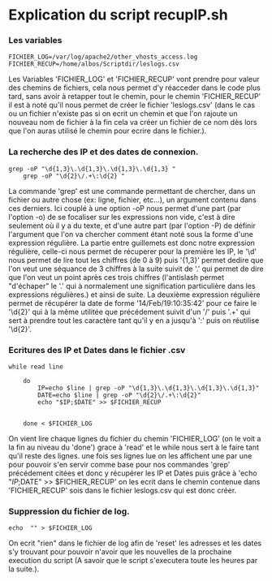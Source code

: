 # Explication du script recupIP.sh

### Les variables

	FICHIER_LOG=/var/log/apache2/other_vhosts_access.log
	FICHIER_RECUP=/home/albos/Scriptdir/leslogs.csv

Les Variables 'FICHIER_LOG' et 'FICHIER_RECUP' vont prendre pour valeur des chemins de fichiers, 
cela nous permet d'y réacceder dans le code plus tard, sans avoir à retapper tout le chemin, pour le chemin 'FICHIER_RECUP'
il est à noté qu'il nous permet de créer le fichier 'leslogs.csv' (dans le cas ou un fichier n'existe pas si on ecrit un chemin
et que l'on rajoute un nouveau nom de fichier à la fin cela va créer un fichier de ce nom dès lors que l'on auras utilisé 
le chemin pour ecrire dans le fichier.).

### La recherche des IP et des dates de connexion.

	grep -oP "\d{1,3}\.\d{1,3}\.\d{1,3}\.\d{1,3} "
        grep -oP "\d{2}\/.+\:\d{2} "
	
La commande 'grep' est une commande permettant de chercher, dans un fichier ou autre chose (ex: ligne, fichier, etc...), 
un argument contenu dans ces derniers. Ici couplé à une option -oP nous permet d'une part (par l'option -o) de se focaliser sur les
expressions non vide, c'est à dire seulement où il y a du texte, et d'une autre part (par l'option -P) de définir l'argument que l'on 
va chercher comment étant noté sous la forme d'une expression régulière. La partie entre guillemets est donc notre expression régulière,
celle-ci nous permet de récuperer pour la première les IP, le '\d' nous permet de lire tout les chiffres (de 0 à 9) puis '{1,3}'
permet dedire que l'on veut une séquance de 3 chiffres à la suite suivit de '\.' qui permet de dire que l'on veut un point
après ces trois chiffres (l'antislash permet "d'échaper" le '.' qui à normalement une signification particulière dans 
les expressions régulières.) et ainsi de suite. La deuxième expression régulière permet de récupérer la date de forme
'14/Feb/19:10:35:42' pour ce faire le '\d{2}' qui à la même utilitée que précédement suivit d'un '/' puis '.+' qui sert à prendre tout
les caractère tant qu'il y en a jusqu'à ':' puis on réutilise '\d{2}'.

### Ecritures des IP et Dates dans le fichier .csv

	while read line

		do
			IP=echo $line | grep -oP "\d{1,3}\.\d{1,3}\.\d{1,3}\.\d{1,3}"
			DATE=echo $line | grep -oP "\d{2}\/.+\:\d{2}"
			echo "$IP;$DATE" >> $FICHIER_RECUP


		done < $FICHIER_LOG
		
On vient lire chaque lignes du fichier du chemin 'FICHIER_LOG' (on le voit a la fin au niveau du 'done') grace à 'read' et le while nous
sert à le faire tant qu'il reste des lignes. une fois ses lignes lue on les affichent une par une pour pouvoir s'en servir comme base
pour nos commandes 'grep' précédement citées et donc y récupérer les IP et Dates puis grâce à 'echo "$IP;$DATE" >> $FICHIER_RECUP' on les
ecrit dans le chemin contenue dans 'FICHIER_RECUP' sois dans le fichier leslogs.csv qui est donc créer.

### Suppression du fichier de log.

	echo  "" > $FICHIER_LOG

On ecrit "rien" dans le fichier de log afin de 'reset' les adresses et les dates s'y trouvant pour pouvoir n'avoir que les nouvelles de la prochaine execution du script (A savoir que le script s'executera toute les heures par la suite.).
